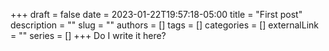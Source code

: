 +++ 
draft = false
date = 2023-01-22T19:57:18-05:00
title = "First post"
description = ""
slug = ""
authors = []
tags = []
categories = []
externalLink = ""
series = []
+++
Do I write it here?